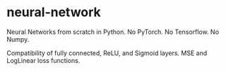 # neural-network
Neural Networks from scratch in Python. No PyTorch. No Tensorflow. No Numpy.

Compatibility of fully connected, ReLU, and Sigmoid layers. MSE and LogLinear loss functions.


